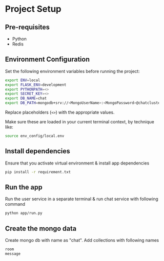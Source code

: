 # Project Setup

## Pre-requisites
- Python
- Redis

## Environment Configuration
Set the following environment variables before running the project:

```sh
export ENV=local
export FLASK_ENV=development
export PYTHONPATH=<>
export SECRET_KEY=<>
export DB_NAME=chat
export DB_PATH=mongodb+srv://<MongoUserName>:<MongoPassword>@chatcluster.xyz.mongodb.net/
```

Replace placeholders (`<>`) with the appropriate values.

Make sure these are loaded in your current terminal context, by technique like:
```sh
source env_config/local.env
```

## Install dependencies
Ensure that you activate virtual environment & install app dependencies
```sh
pip install -r requirement.txt
```

## Run the app
Run the user service in a separate terminal & run chat service with following command
```sh
python app/run.py
```

##  Create the mongo data
Create mongo db with name as "chat". Add collections with following names
```sh
room
message
```